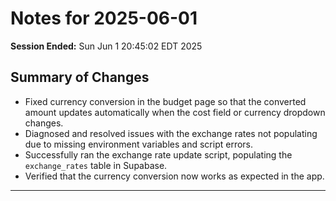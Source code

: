 # Notes for 2025-06-01

**Session Ended:** Sun Jun  1 20:45:02 EDT 2025

## Summary of Changes

- Fixed currency conversion in the budget page so that the converted amount updates automatically when the cost field or currency dropdown changes.
- Diagnosed and resolved issues with the exchange rates not populating due to missing environment variables and script errors.
- Successfully ran the exchange rate update script, populating the `exchange_rates` table in Supabase.
- Verified that the currency conversion now works as expected in the app.

--- 